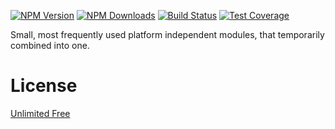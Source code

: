 [![NPM Version][npm-image]][npm-url]
[![NPM Downloads][downloads-image]][downloads-url]
[![Build Status][github-image]][github-url]
[![Test Coverage][coveralls-image]][coveralls-url]

Small, most frequently used platform independent modules, that temporarily combined into one.

# License

[Unlimited Free](LICENSE)

[npm-image]: https://img.shields.io/npm/v/@flemist/utils.svg
[npm-url]: https://npmjs.org/package/@flemist/utils
[downloads-image]: https://img.shields.io/npm/dm/@flemist/utils.svg
[downloads-url]: https://npmjs.org/package/@flemist/utils
[github-image]: https://github.com/NikolayMakhonin/utils/actions/workflows/test.yml/badge.svg
[github-url]: https://github.com/NikolayMakhonin/utils/actions
[coveralls-image]: https://coveralls.io/repos/github/NikolayMakhonin/utils/badge.svg
[coveralls-url]: https://coveralls.io/github/NikolayMakhonin/utils

